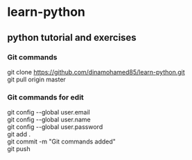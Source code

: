 # learn-python
## python tutorial and exercises
### Git commands
git clone https://github.com/dinamohamed85/learn-python.git
<br />
git pull origin master

### Git commands for edit
git config --global user.email 
<br />
git config --global user.name 
<br />
git config --global user.password 
<br />
git add .
<br />
git commit -m "Git commands added"
<br />
git push 
